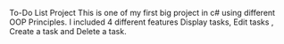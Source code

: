 To-Do List Project 
This is one of my first big project in c# using different OOP Principles. I included 4 different features Display tasks, Edit tasks , Create a task and Delete a task. 
